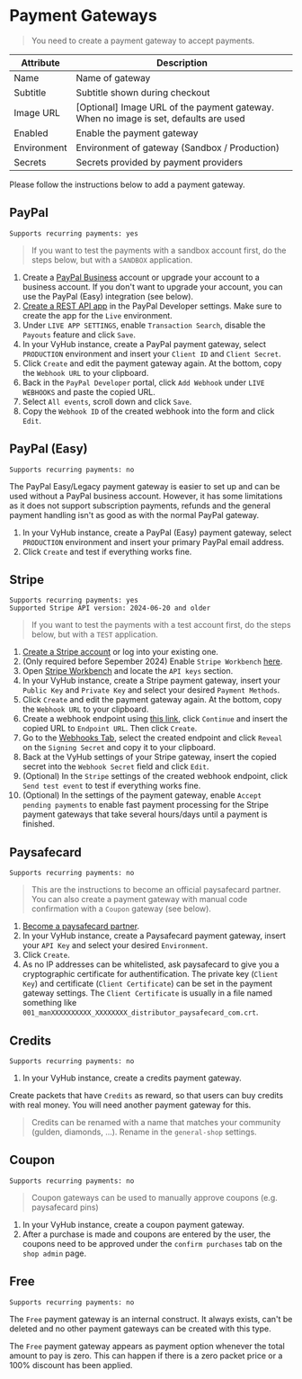 # Payment Gateways

> You need to create a payment gateway to accept payments.

| Attribute   | Description                                                                          |
|-------------|--------------------------------------------------------------------------------------|
| Name        | Name of gateway                                                                      |
| Subtitle    | Subtitle shown during checkout                                                       |
| Image URL   | [Optional] Image URL of the payment gateway. When no image is set, defaults are used |  
| Enabled     | Enable the payment gateway                                                           |
| Environment | Environment of gateway (Sandbox / Production)                                        |
| Secrets     | Secrets provided by payment providers                                                |

Please follow the instructions below to add a payment gateway.

## PayPal

`Supports recurring payments: yes`

> If you want to test the payments with a sandbox account first, do the steps below, but with a `SANDBOX` application.

1. Create a [PayPal Business](https://www.paypal.com/business) account or upgrade your account to a business account. If you don't want to upgrade your account, you can use the PayPal (Easy) integration (see below).
2. [Create a REST API app](https://developer.paypal.com/developer/applications/) in the PayPal Developer settings. Make
   sure to create the app for the `Live`
   environment.
3. Under `LIVE APP SETTINGS`, enable `Transaction Search`, disable the `Payouts` feature and click `Save`.
4. In your VyHub instance, create a PayPal payment gateway, select `PRODUCTION` environment and insert your `Client ID`
   and `Client Secret`.
5. Click `Create` and edit the payment gateway again. At the bottom, copy the `Webhook URL` to your clipboard.
6. Back in the `PayPal Developer` portal, click `Add Webhook` under `LIVE WEBHOOKS` and paste the copied URL.
7. Select `All events`, scroll down and click `Save`.
8. Copy the `Webhook ID` of the created webhook into the form and click `Edit`.

## PayPal (Easy)

`Supports recurring payments: no`

The PayPal Easy/Legacy payment gateway is easier to set up and can be used without a PayPal business account.
However, it has some limitations as it does not support subscription payments, refunds and the general payment handling isn't as good as with the normal PayPal gateway.

1. In your VyHub instance, create a PayPal (Easy) payment gateway, select `PRODUCTION` environment and insert your primary PayPal email address.
2. Click `Create` and test if everything works fine.

## Stripe

```
Supports recurring payments: yes
Supported Stripe API version: 2024-06-20 and older
```

> If you want to test the payments with a test account first, do the steps below, but with a `TEST` application.

1. [Create a Stripe account](https://dashboard.stripe.com/register) or log into your existing one.
2. (Only required before Sepember 2024) Enable `Stripe Workbench` [here](https://dashboard.stripe.com/settings/early_access).
2. Open [Stripe Workbench](https://dashboard.stripe.com/workbench/overview) and locate the `API keys` section.
3. In your VyHub instance, create a Stripe payment gateway, insert your `Public Key` and `Private Key` and select your
   desired `Payment Methods`.
4. Click `Create` and edit the payment gateway again. At the bottom, copy the `Webhook URL` to your clipboard.
5. Create a webhook endpoint using [this link](https://dashboard.stripe.com/workbench/webhooks/create?events=checkout.session.completed%2Cinvoice.paid%2Ccustomer.subscription.deleted), click `Continue` and insert the copied URL to `Endpoint URL`. Then click `Create`.
7. Go to the [Webhooks Tab](https://dashboard.stripe.com/workbench/webhooks/), select the created endpoint and click `Reveal` on the `Signing Secret` and copy it to your clipboard.
8. Back at the VyHub settings of your Stripe gateway, insert the copied secret into the `Webhook Secret` field and
   click `Edit`.
9. (Optional) In the `Stripe` settings of the created webhook endpoint, click `Send test event` to test if everything
   works fine.
10. (Optional) In the settings of the payment gateway, enable `Accept pending payments` to enable fast payment
    processing for the Stripe payment gateways that take several hours/days until a payment is finished.

## Paysafecard

`Supports recurring payments: no`

> This are the instructions to become an official paysafecard partner. You can also create a payment gateway with manual
> code confirmation with a `Coupon` gateway (see below).

1. [Become a paysafecard partner](https://www.paysafecard.com/become-a-partner/).
2. In your VyHub instance, create a Paysafecard payment gateway, insert your `API Key` and select your
   desired `Environment`.
3. Click `Create`.
4. As no IP addresses can be whitelisted, ask paysafecard to give you a cryptographic certificate for authentification.
   The private key (`Client Key`) and certificate (`Client Certificate`) can be set in the payment gateway settings.
   The `Client Certificate` is usually in a file named something
   like `001_manXXXXXXXXXX_XXXXXXXX_distributor_paysafecard_com.crt`.

## Credits

`Supports recurring payments: no`

1. In your VyHub instance, create a credits payment gateway.

Create packets that have `Credits` as reward, so that users can buy credits with real money. You will need another
payment gateway for this.

> Credits can be renamed with a name that matches your community (gulden, diamonds, ...). Rename in the `general-shop` settings.

## Coupon

`Supports recurring payments: no`

> Coupon gateways can be used to manually approve coupons (e.g. paysafecard pins)

1. In your VyHub instance, create a coupon payment gateway.
2. After a purchase is made and coupons are entered by the user, the coupons need to be approved under
   the `confirm purchases` tab on the `shop admin` page.

## Free

`Supports recurring payments: no`

The `Free` payment gateway is an internal construct. It always exists, can't be deleted and no other payment gateways
can be created with this type.

The `Free` payment gateway appears as payment option whenever the total amount to pay is zero. This can happen if there is a zero packet price or a 100%
discount has been applied.
